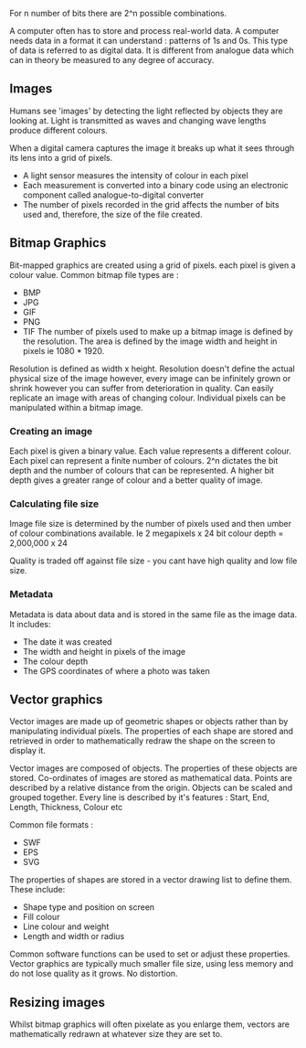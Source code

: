 For n number of bits there are 2^n possible combinations.

A computer often has to store and process real-world data. A computer needs data in a format it can understand : patterns of 1s and 0s. This type of data is referred to as digital data. It is different from analogue data which can in theory be measured to any degree of accuracy. 

## Images
Humans see 'images' by detecting the light reflected by objects they are looking at. Light is transmitted as waves and changing wave lengths produce different colours. 

When a digital camera captures the image it breaks up what it sees through its lens into a grid of pixels.
- A light sensor measures the intensity of colour in each pixel
- Each measurement is converted into a binary code using an electronic component called analogue-to-digital converter
- The number of pixels recorded in the grid affects the number of bits used and, therefore, the size of the file created.

## Bitmap Graphics
Bit-mapped graphics are created using a grid of pixels. each pixel is given a colour value.
Common bitmap file types are : 
- BMP 
- JPG
- GIF
- PNG
- TIF
The number of pixels used to make up a bitmap image is defined by the resolution. The area is defined by the image width and height in pixels ie 1080 * 1920.

Resolution is defined as width x height. Resolution doesn't define the actual physical size of the image however, every image can be infinitely grown or shrink however you can suffer from deterioration in quality. 
Can easily replicate an image with areas of changing colour. Individual pixels can be manipulated within a bitmap image.

### Creating an image
Each pixel is given a binary value. Each value represents a different colour. Each pixel can represent a finite number of colours. 2^n dictates the bit depth and the number of colours that can be represented. A higher bit depth gives a greater range of colour and a better quality of image. 

### Calculating file size
Image file size is determined by the number of pixels used and then umber of colour combinations available. Ie 2 megapixels x 24 bit colour depth = 2,000,000 x 24

Quality is traded off against file size - you cant have high quality and low file size.

### Metadata
Metadata is data about data and is stored in the same file as the image data. It includes:
- The date it was created
- The width and height in pixels of the image
- The colour depth
- The GPS coordinates of where a photo was taken

## Vector graphics
Vector images are made up of geometric shapes or objects rather than by manipulating individual pixels. The properties of each shape are stored and retrieved in order to mathematically redraw the shape on the screen to display it.

Vector images are composed of objects. The properties of these objects are stored. Co-ordinates of images are stored as mathematical data. Points are described by a relative distance from the origin. Objects can be scaled and grouped together. Every line is described by it's features : Start, End, Length, Thickness, Colour etc

Common file formats :
- SWF
- EPS
- SVG

The properties of shapes are stored in a vector drawing list to define them. These include:
- Shape type and position on screen
- Fill colour
- Line colour and weight
- Length and width or radius

Common software functions can be used to set or adjust these properties.
Vector graphics are typically much smaller file size, using less memory and do not lose quality as it grows. No distortion. 

## Resizing images
Whilst bitmap graphics will often pixelate as you enlarge them, vectors are mathematically redrawn at whatever size they are set to.